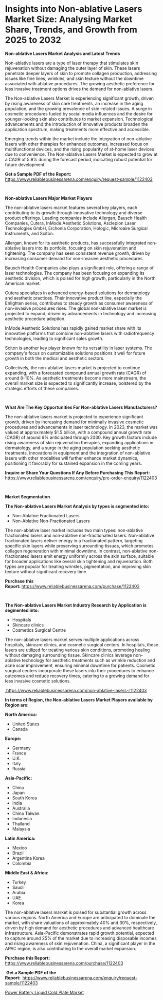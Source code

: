 <p><h1>Insights into Non-ablative Lasers Market Size: Analysing Market Share, Trends, and Growth from 2025 to 2032</h1></p><p><strong>Non-ablative Lasers Market Analysis and Latest Trends</strong></p>
<p><p>Non-ablative lasers are a type of laser therapy that stimulates skin rejuvenation without damaging the outer layer of skin. These lasers penetrate deeper layers of skin to promote collagen production, addressing issues like fine lines, wrinkles, and skin texture without the downtime associated with ablative procedures. The growing aesthetic preference for less invasive treatment options drives the demand for non-ablative lasers.</p><p>The Non-ablative Lasers Market is experiencing significant growth, driven by rising awareness of skin care treatments, an increase in the aging population, and the growing prevalence of skin-related issues. A surge in cosmetic procedures fueled by social media influences and the desire for younger-looking skin also contributes to market expansion. Technological advancements and the introduction of innovative products broaden the application spectrum, making treatments more effective and accessible.</p><p>Emerging trends within the market include the integration of non-ablative lasers with other therapies for enhanced outcomes, increased focus on multifunctional devices, and the rising popularity of at-home laser devices due to convenience. The Non-ablative Lasers Market is expected to grow at a CAGR of 5.9% during the forecast period, indicating robust potential for future development.</p></p>
<p><strong>Get a Sample PDF of the Report:&nbsp;</strong> <a href="https://www.reliablebusinessarena.com/enquiry/request-sample/1122403?utm_campaign=2294&utm_medium=2&utm_source=Github&utm_content=ia&utm_term=02032025&utm_id=non-ablative-lasers">https://www.reliablebusinessarena.com/enquiry/request-sample/1122403</a></p>
<p>&nbsp;</p>
<p><strong>Non-ablative Lasers Major Market Players</strong></p>
<p><p>The non-ablative lasers market features several key players, each contributing to its growth through innovative technology and diverse product offerings. Leading companies include Allergan, Bausch Health Companies, Cutera, InMode Aesthetic Solutions, Asclepion Laser Technologies GmbH, Erchonia Corporation, Hologic, Microaire Surgical Instruments, and Sciton.</p><p>Allergan, known for its aesthetic products, has successfully integrated non-ablative lasers into its portfolio, focusing on skin rejuvenation and tightening. The company has seen consistent revenue growth, driven by increasing consumer demand for non-invasive aesthetic procedures.</p><p>Bausch Health Companies also plays a significant role, offering a range of laser technologies. The company has been focusing on expanding its aesthetic division, which is poised for high growth, particularly in the North American market. </p><p>Cutera specializes in advanced energy-based solutions for dermatology and aesthetic practices. Their innovative product line, especially the Enlighten series, contributes to steady growth as consumer awareness of non-invasive procedures rises. The global non-ablative laser market is projected to expand, driven by advancements in technology and increasing aesthetic procedure adoption.</p><p>InMode Aesthetic Solutions has rapidly gained market share with its innovative platforms that combine non-ablative lasers with radiofrequency technologies, leading to significant sales growth. </p><p>Sciton is another key player known for its versatility in laser systems. The company's focus on customizable solutions positions it well for future growth in both the medical and aesthetic sectors.</p><p>Collectively, the non-ablative lasers market is projected to continue expanding, with a forecasted compound annual growth rate (CAGR) of around 8-10%. As aesthetic treatments become more mainstream, the overall market size is expected to significantly increase, bolstered by the strategic efforts of these companies.</p></p>
<p>&nbsp;</p>
<p><strong>What Are The Key Opportunities For Non-ablative Lasers Manufacturers?</strong></p>
<p><p>The non-ablative lasers market is projected to experience significant growth, driven by increasing demand for minimally invasive cosmetic procedures and advancements in laser technology. In 2023, the market was valued at approximately $1.5 billion, with a compound annual growth rate (CAGR) of around 9% anticipated through 2030. Key growth factors include rising awareness of skin rejuvenation therapies, expanding applications in dermatology, and a surge in the aging population seeking aesthetic treatments. Innovations in equipment and the integration of non-ablative lasers with other modalities will further enhance market dynamics, positioning it favorably for sustained expansion in the coming years.</p></p>
<p><strong>Inquire or Share Your Questions If Any Before Purchasing This Report:</strong> <a href="https://www.reliablebusinessarena.com/enquiry/pre-order-enquiry/1122403?utm_campaign=2294&utm_medium=2&utm_source=Github&utm_content=ia&utm_term=02032025&utm_id=non-ablative-lasers">https://www.reliablebusinessarena.com/enquiry/pre-order-enquiry/1122403</a></p>
<p>&nbsp;</p>
<p><strong>Market Segmentation</strong></p>
<p><strong>The Non-ablative Lasers Market Analysis by types is segmented into:</strong></p>
<p><ul><li>Non-Ablative Fractionated Lasers</li><li>Non-Ablative Non-Fractionated Lasers</li></ul></p>
<p><p>The non-ablative laser market includes two main types: non-ablative fractionated lasers and non-ablative non-fractionated lasers. Non-ablative fractionated lasers deliver energy in a fractionated pattern, targeting specific skin layers while preserving surrounding tissues, which promotes collagen regeneration with minimal downtime. In contrast, non-ablative non-fractionated lasers emit energy uniformly across the skin surface, suitable for broader applications like overall skin tightening and rejuvenation. Both types are popular for treating wrinkles, pigmentation, and improving skin texture without significant recovery time.</p></p>
<p><strong>Purchase this Report:&nbsp;</strong><a href="https://www.reliablebusinessarena.com/purchase/1122403?utm_campaign=2294&utm_medium=2&utm_source=Github&utm_content=ia&utm_term=02032025&utm_id=non-ablative-lasers">https://www.reliablebusinessarena.com/purchase/1122403</a></p>
<p>&nbsp;</p>
<p><strong>The Non-ablative Lasers Market Industry Research by Application is segmented into:</strong></p>
<p><ul><li>Hospitals</li><li>Skincare clinics</li><li>Cosmetics Surgical Centre</li></ul></p>
<p><p>The non-ablative lasers market serves multiple applications across hospitals, skincare clinics, and cosmetic surgical centers. In hospitals, these lasers are utilized for treating various skin conditions, promoting healing without damaging surrounding tissue. Skincare clinics leverage non-ablative technology for aesthetic treatments such as wrinkle reduction and acne scar improvement, ensuring minimal downtime for patients. Cosmetic surgical centers incorporate these lasers into their procedures to enhance outcomes and reduce recovery times, catering to a growing demand for less invasive cosmetic solutions.</p></p>
<p><a href="https://www.reliablebusinessarena.com/non-ablative-lasers-r1122403?utm_campaign=2294&utm_medium=2&utm_source=Github&utm_content=ia&utm_term=02032025&utm_id=non-ablative-lasers">&nbsp;https://www.reliablebusinessarena.com/non-ablative-lasers-r1122403</a></p>
<p><strong>In terms of Region, the Non-ablative Lasers Market Players available by Region are:</strong></p>
<p>
    <p> <strong> North America: </strong>
        <ul>
            <li>United States</li>
            <li>Canada</li>
        </ul>
        </p> 
    <p> <strong> Europe: </strong>
        <ul>
            <li>Germany</li>
            <li>France</li>
            <li>U.K.</li>
            <li>Italy</li>
            <li>Russia</li>
        </ul>
        </p> 
    <p> <strong> Asia-Pacific: </strong>
        <ul>
            <li>China</li>
            <li>Japan</li>
            <li>South Korea</li>
            <li>India</li>
            <li>Australia</li>
            <li>China Taiwan</li>
            <li>Indonesia</li>
            <li>Thailand</li>
            <li>Malaysia</li>
        </ul>
        </p> 
    <p> <strong> Latin America: </strong>
        <ul>
            <li>Mexico</li>
            <li>Brazil</li>
            <li>Argentina Korea</li>
            <li>Colombia</li>
        </ul>
        </p> 
    <p> <strong> Middle East & Africa: </strong>
        <ul>
            <li>Turkey</li>
            <li>Saudi</li>
            <li>Arabia</li>
            <li>UAE</li>
            <li>Korea</li>
        </ul>
    </p>
    </p>
<p><p>The non-ablative lasers market is poised for substantial growth across various regions. North America and Europe are anticipated to dominate the market, with share valuations of approximately 40% and 30%, respectively, driven by high demand for aesthetic procedures and advanced healthcare infrastructure. Asia-Pacific demonstrates rapid growth potential, expected to capture around 25% of the market due to increasing disposable incomes and rising awareness of skin rejuvenation. China, a significant player in the APAC region, is also contributing to the overall market expansion.</p></p>
<p><strong>Purchase this Report: </strong><a href="https://www.reliablebusinessarena.com/purchase/1122403?utm_campaign=2294&utm_medium=2&utm_source=Github&utm_content=ia&utm_term=02032025&utm_id=non-ablative-lasers">https://www.reliablebusinessarena.com/purchase/1122403</a></p>
<p>&nbsp;<strong>Get a Sample PDF of the Report:&nbsp;&nbsp;</strong><a href="https://www.reliablebusinessarena.com/enquiry/request-sample/1122403?utm_campaign=2294&utm_medium=2&utm_source=Github&utm_content=ia&utm_term=02032025&utm_id=non-ablative-lasers">https://www.reliablebusinessarena.com/enquiry/request-sample/1122403</a></p>
<p><strong></strong></p>
<p><p><a href="https://github.com/antonioc6hal/Market-Research-Report-List-1/blob/main/power-battery-liquid-cold-plate-market.md?utm_campaign=2294&utm_medium=2&utm_source=Github&utm_content=ia&utm_term=02032025&utm_id=non-ablative-lasers">Power Battery Liquid Cold Plate Market</a></p></p>
